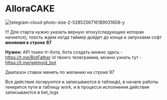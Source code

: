 # AlloraCAKE

![telegram-cloud-photo-size-2-5285256716189031658-y](https://github.com/user-attachments/assets/a47fc8dd-c4b2-4ad1-b5f9-7e17efa5822d)

!!! Для старта нужно указать верную эпоху(следующию которая начнется), тоесть ждем когда таймер дойдет до конца и запускаем софт
**меняемя в строке 87**

**Нужен:**
API токен тг-бота, бота создать можно здесь - https://t.me/BotFather
id твоего телеграмма, можно узнать тут - https://t.me/getmyid_bot

Диапазон ставок менять по желанию на строке 97

Все действия логируются и записываются в таблицЫ, в начале работы генерятся пути в таблицу work, и в процессе исполнения действия записываются в bet_logs

